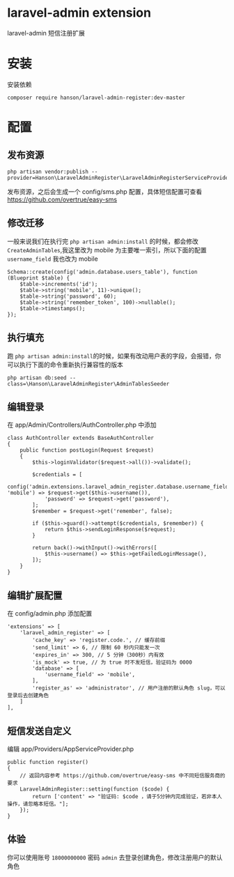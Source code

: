 laravel-admin extension
======

laravel-admin 短信注册扩展

# 安装

安装依赖
```
composer require hanson/laravel-admin-register:dev-master
```

# 配置

## 发布资源
```
php artisan vendor:publish --provider=Hanson\LaravelAdminRegister\LaravelAdminRegisterServiceProvider
```
发布资源，之后会生成一个 config/sms.php 配置，具体短信配置可查看 https://github.com/overtrue/easy-sms 

## 修改迁移
一般来说我们在执行完 `php artisan admin:install` 的时候，都会修改 `CreateAdminTables`,我这里改为 mobile 为主要唯一索引，所以下面的配置 `username_field` 我也改为 mobile
``` 
Schema::create(config('admin.database.users_table'), function (Blueprint $table) {
    $table->increments('id');
    $table->string('mobile', 11)->unique();
    $table->string('password', 60);
    $table->string('remember_token', 100)->nullable();
    $table->timestamps();
});
```

## 执行填充
跑 `php artisan admin:install`的时候，如果有改动用户表的字段，会报错，你可以执行下面的命令重新执行兼容性的版本
``` 
php artisan db:seed --class=\Hanson\LaravelAdminRegister\AdminTablesSeeder
```

## 编辑登录
在 app/Admin/Controllers/AuthController.php 中添加
``` 
class AuthController extends BaseAuthController
{
    public function postLogin(Request $request)
    {
        $this->loginValidator($request->all())->validate();

        $credentials = [
            config('admin.extensions.laravel_admin_register.database.username_field', 'mobile') => $request->get($this->username()),
            'password' => $request->get('password'),
        ];
        $remember = $request->get('remember', false);

        if ($this->guard()->attempt($credentials, $remember)) {
            return $this->sendLoginResponse($request);
        }

        return back()->withInput()->withErrors([
            $this->username() => $this->getFailedLoginMessage(),
        ]);
    }
}
```

## 编辑扩展配置
在 config/admin.php 添加配置

``` 
'extensions' => [
    'laravel_admin_register' => [
        'cache_key' => 'register.code.', // 缓存前缀
        'send_limit' => 6, // 限制 60 秒内只能发一次
        'expires_in' => 300, // 5 分钟（300秒）内有效
        'is_mock' => true, // 为 true 时不发短信，验证码为 0000
        'database' => [
            'username_field' => 'mobile',
        ],
        'register_as' => 'administrator', // 用户注册的默认角色 slug，可以登录后去创建角色
    ]
],
```

## 短信发送自定义
编辑 app/Providers/AppServiceProvider.php
``` 
public function register()
{
    // 返回内容参考 https://github.com/overtrue/easy-sms 中不同短信服务商的要求
    LaravelAdminRegister::setting(function ($code) {
        return ['content' => "验证码: $code ，请于5分钟内完成验证，若非本人操作，请忽略本短信。"];
    });
}
```

## 体验

你可以使用账号 `18000000000` 密码 `admin` 去登录创建角色，修改注册用户的默认角色